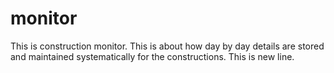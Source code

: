 # monitor
This is construction monitor.
This is about how day by day details are stored and maintained systematically for the constructions. 
This is new line.

